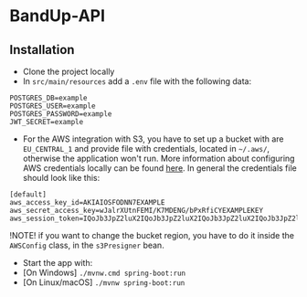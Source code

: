 # BandUp-API

## Installation
- Clone the project locally
- In `src/main/resources` add a `.env` file with the following data:
```
POSTGRES_DB=example
POSTGRES_USER=example
POSTGRES_PASSWORD=example
JWT_SECRET=example
```
- For the AWS integration with S3, you have to set up a bucket with are `EU_CENTRAL_1` and provide file with credentials, located in `~/.aws/`, otherwise the application won't run. More information about configuring AWS credentials locally can be found <a href="https://docs.aws.amazon.com/sdkref/latest/guide/file-format.html">here</a>. In general the credentials file should look like this:
```
[default]
aws_access_key_id=AKIAIOSFODNN7EXAMPLE
aws_secret_access_key=wJalrXUtnFEMI/K7MDENG/bPxRfiCYEXAMPLEKEY
aws_session_token=IQoJb3JpZ2luX2IQoJb3JpZ2luX2IQoJb3JpZ2luX2IQoJb3JpZ2luX2IQoJb3JpZVERYLONGSTRINGEXAMPLE
```
!NOTE! if you want to change the bucket region, you have to do it inside the `AWSConfig` class, in the `s3Presigner` bean.
- Start the app with:
 - [On Windows] `./mvnw.cmd spring-boot:run`
 - [On Linux/macOS] `./mvnw spring-boot:run`
